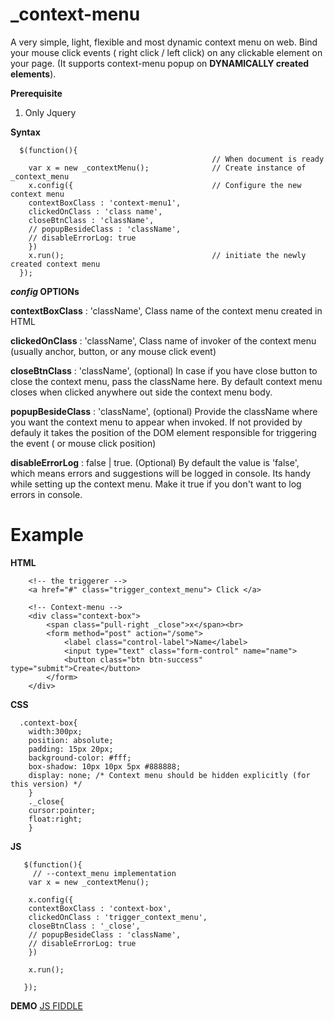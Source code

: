 # _context-menu
A very simple, light, flexible and most dynamic context menu on web. Bind your mouse click events ( right click / left click) on any clickable element on your page. (It supports context-menu popup on **DYNAMICALLY created elements**).

**Prerequisite**

1.  Only Jquery

**Syntax**

      $(function(){
                                                 // When document is ready
	    var x = new _contextMenu();              // Create instance of _context_menu
	    x.config({                               // Configure the new context menu
		contextBoxClass : 'context-menu1',
		clickedOnClass : 'class name',
		closeBtnClass : 'className',
		// popupBesideClass : 'className',
		// disableErrorLog: true
	    })
	    x.run();                                 // initiate the newly created context menu
      });


***config* OPTIONs**

 
**contextBoxClass** : 'className',   Class name of the context menu created in HTML

**clickedOnClass** : 'className',    Class name of invoker of the context menu (usually anchor, button, or any mouse click event)

**closeBtnClass** : 'className',     (optional) In case if you have close button to close the context menu, pass the className here. By default context menu closes when clicked anywhere out side the context menu body. 

**popupBesideClass** : 'className',  (optional) Provide the className where you want the context menu to appear when invoked. If not provided by defauly it takes the position of the DOM element responsible for triggering the event ( or mouse click position)

**disableErrorLog** : false | true.  (Optional) By default the value is 'false', which means errors and suggestions will be logged in console. Its handy while setting up the context menu. Make it true if you don't want to log errors in console.

# Example

**HTML**
		
		<!-- the triggerer -->
		<a href="#" class="trigger_context_menu"> Click </a>

		<!-- Context-menu -->
		<div class="context-box">
		    <span class="pull-right _close">x</span><br>
		    <form method="post" action="/some">
			    <label class="control-label">Name</label>
			    <input type="text" class="form-control" name="name">
			    <button class="btn btn-success" type="submit">Create</button>
		    </form>
		</div>

**CSS**
		
	  .context-box{
		width:300px;
		position: absolute;
		padding: 15px 20px;
		background-color: #fff;
		box-shadow: 10px 10px 5px #888888;
		display: none; /* Context menu should be hidden explicitly (for this version) */
	    }
	    ._close{
		cursor:pointer;
		float:right;
	    }
		    
**JS**

	   $(function(){
		 // --context_menu implementation
		var x = new _contextMenu();
		
		x.config({                               
		contextBoxClass : 'context-box',
		clickedOnClass : 'trigger_context_menu',
		closeBtnClass : '_close',
		// popupBesideClass : 'className',
		// disableErrorLog: true
		})
		
		x.run();
		
	   });		

**DEMO** [JS FIDDLE](https://jsfiddle.net/u10xh3f9/3/)
